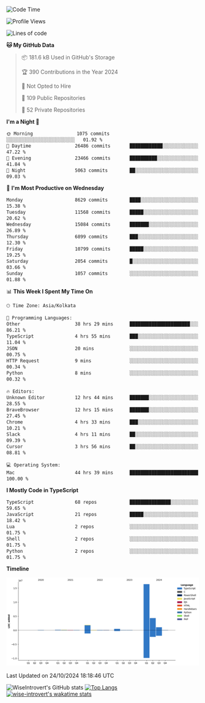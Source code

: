 <!--START_SECTION:waka-->
![Code Time](http://img.shields.io/badge/Code%20Time-1%2C733%20hrs%2034%20mins-blue)

![Profile Views](http://img.shields.io/badge/Profile%20Views-0-blue)

![Lines of code](https://img.shields.io/badge/From%20Hello%20World%20I%27ve%20Written-24.7%20million%20lines%20of%20code-blue)

**🐱 My GitHub Data** 

> 📦 181.6 kB Used in GitHub's Storage 
 > 
> 🏆 390 Contributions in the Year 2024
 > 
> 🚫 Not Opted to Hire
 > 
> 📜 109 Public Repositories 
 > 
> 🔑 52 Private Repositories 
 > 
**I'm a Night 🦉** 

```text
🌞 Morning                1075 commits        ░░░░░░░░░░░░░░░░░░░░░░░░░   01.92 % 
🌆 Daytime                26486 commits       ████████████░░░░░░░░░░░░░   47.22 % 
🌃 Evening                23466 commits       ██████████░░░░░░░░░░░░░░░   41.84 % 
🌙 Night                  5063 commits        ██░░░░░░░░░░░░░░░░░░░░░░░   09.03 % 
```
📅 **I'm Most Productive on Wednesday** 

```text
Monday                   8629 commits        ████░░░░░░░░░░░░░░░░░░░░░   15.38 % 
Tuesday                  11568 commits       █████░░░░░░░░░░░░░░░░░░░░   20.62 % 
Wednesday                15084 commits       ███████░░░░░░░░░░░░░░░░░░   26.89 % 
Thursday                 6899 commits        ███░░░░░░░░░░░░░░░░░░░░░░   12.30 % 
Friday                   10799 commits       █████░░░░░░░░░░░░░░░░░░░░   19.25 % 
Saturday                 2054 commits        █░░░░░░░░░░░░░░░░░░░░░░░░   03.66 % 
Sunday                   1057 commits        ░░░░░░░░░░░░░░░░░░░░░░░░░   01.88 % 
```


📊 **This Week I Spent My Time On** 

```text
🕑︎ Time Zone: Asia/Kolkata

💬 Programming Languages: 
Other                    38 hrs 29 mins      ██████████████████████░░░   86.21 % 
TypeScript               4 hrs 55 mins       ███░░░░░░░░░░░░░░░░░░░░░░   11.04 % 
JSON                     20 mins             ░░░░░░░░░░░░░░░░░░░░░░░░░   00.75 % 
HTTP Request             9 mins              ░░░░░░░░░░░░░░░░░░░░░░░░░   00.34 % 
Python                   8 mins              ░░░░░░░░░░░░░░░░░░░░░░░░░   00.32 % 

🔥 Editors: 
Unknown Editor           12 hrs 44 mins      ███████░░░░░░░░░░░░░░░░░░   28.55 % 
BraveBrowser             12 hrs 15 mins      ███████░░░░░░░░░░░░░░░░░░   27.45 % 
Chrome                   4 hrs 33 mins       ███░░░░░░░░░░░░░░░░░░░░░░   10.21 % 
Slack                    4 hrs 11 mins       ██░░░░░░░░░░░░░░░░░░░░░░░   09.39 % 
Cursor                   3 hrs 56 mins       ██░░░░░░░░░░░░░░░░░░░░░░░   08.81 % 

💻 Operating System: 
Mac                      44 hrs 39 mins      █████████████████████████   100.00 % 
```

**I Mostly Code in TypeScript** 

```text
TypeScript               68 repos            ███████████████░░░░░░░░░░   59.65 % 
JavaScript               21 repos            █████░░░░░░░░░░░░░░░░░░░░   18.42 % 
Lua                      2 repos             ░░░░░░░░░░░░░░░░░░░░░░░░░   01.75 % 
Shell                    2 repos             ░░░░░░░░░░░░░░░░░░░░░░░░░   01.75 % 
Python                   2 repos             ░░░░░░░░░░░░░░░░░░░░░░░░░   01.75 % 
```



**Timeline**

![Lines of Code chart](https://raw.githubusercontent.com/wise-introvert/wise-introvert/master/assets/bar_graph.png)


 Last Updated on 24/10/2024 18:18:46 UTC
<!--END_SECTION:waka-->

![WiseIntrovert's GitHub stats](https://github-readme-stats.vercel.app/api?username=wise-introvert&count_private=true&show_icons=true)
[![Top Langs](https://github-readme-stats.vercel.app/api/top-langs/?username=wise-introvert&langs_count=10)](https://github.com/anuraghazra/github-readme-stats)
[![wise-introvert's wakatime stats](https://github-readme-stats.vercel.app/api/wakatime?username=wiseintrovert)](https://github.com/anuraghazra/github-readme-stats)

